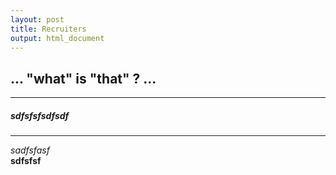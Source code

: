 ```yaml
---
layout: post
title: Recruiters
output: html_document
---
```


## **... "what" is "that" ? ...**  
  
-------  
  
  
##### *sdfsfsfsdfsdf*   
-------  
  
  
_sadfsfasf_  
__sdfsfsf__  



